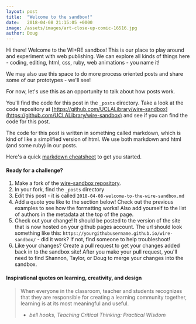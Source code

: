```yaml
---
layout: post
title:  "Welcome to the sandbox!"
date:   2018-04-08 21:15:05 +0000
image: /assets/images/art-close-up-comic-16516.jpg
author: Doug
---
```

Hi there! Welcome to the WI+RE sandbox! This is our place to play around and experiment with web publishing. We can explore all kinds of things here - coding, editing, html, css, ruby, web animations - you name it!

We may also use this space to do more process oriented posts and share some of our prototypes - we'll see!

For now, let's use this as an opportunity to talk about how posts work.

You'll find the code for this post in the `_posts` directory. Take a look at the code repository at [https://github.com/UCLALibrary/wire-sandbox](https://github.com/UCLALibrary/wire-sandbox) and see if you can find the code for this post.

The code for this post is written in something called markdown, which is kind of like a simplified version of html. We use both markdown and html (and some ruby) in our posts.

Here's a quick [markdown cheatsheet](https://github.com/adam-p/markdown-here/wiki/Markdown-Cheatsheet) to get you started.

#### Ready for a challenge?

1. Make a fork of the [wire-sandbox repository](https://github.com/UCLALibrary/wire-sandbox).
2. In your fork, find the `_posts` directory
3. Edit this post - it is called `2018-04-08-welcome-to-the-wire-sandbox.md`
4. Add a quote you like to the section below! Check out the previous examples to see how the formatting works! Also add yourself to the list of authors in the metadata at the top of the page.
5. Check out your change! It should be posted to the version of the site that is now hosted on your github pages account. The url should look something like this: `https://yourgithubusername.github.io/wire-sandbox/` - did it work? If not, find someone to help troubleshoot!
6. Like your changes? Create a pull request to get your changes added back in to the sandbox site! After you make your pull request, you'll need to find Shannon, Taylor, or Doug to merge your changes into the sandbox.

#### Inspirational quotes on learning, creativity, and design

> When everyone in the classroom, teacher and students recognizes that they are responsible for creating a learning community together, learning is at its most meaningful and useful.
> - <cite>bell hooks, Teaching Critical Thinking: Practical Wisdom</cite>